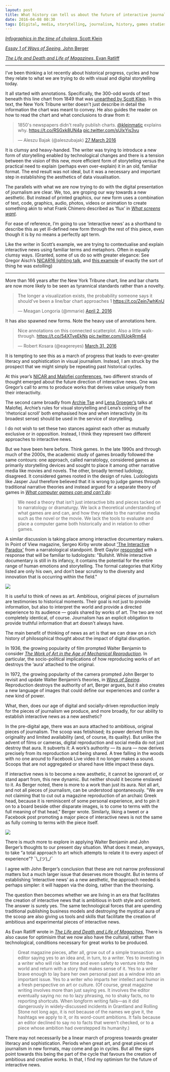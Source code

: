 ```yaml
---
layout: post
title: What history can tell us about the future of interactive journalism
date: 2016-04-08 00:30
tags: [digital, media, storytelling, journalism, history, games studies, visual journalism]
---
```


[*Infographics in the time of cholera*, Scott Klein](https://www.guernicamag.com/daily/scott-klein-infographics-in-the-time-of-cholera/)

[*Essay 1 of Ways of Seeing*, John Berger](http://waysofseeingwaysofseeing.com/ways-of-seeing-john-berger-5.7.pdf)

[*The Life and Death and Life of Magazines*, Evan Ratliff](
https://evan.atavist.com/the-life-and-death-and-life-of-magazines)

***

I’ve been thinking a lot recently about historical progress, cycles and how they relate to what we are trying to do with visual and digital storytelling today.

It all started with annotations. Specifically, the 300-odd words of text beneath this line chart from 1849 that was [unearthed by Scott Klein](https://www.guernicamag.com/daily/scott-klein-infographics-in-the-time-of-cholera/). In this text, the New York Tribune writer doesn't just describe in detail the information the chart was meant to convey. He also guides the reader on how to read the chart and what conclusions to draw from it:

<blockquote class="twitter-tweet" data-lang="en-gb"><p lang="en" dir="ltr">1850&#39;s newspapers didn&#39;t really publish charts. <a href="https://twitter.com/kleinmatic">@kleinmatic</a> explains why. <a href="https://t.co/RSGxk8UN4a">https://t.co/RSGxk8UN4a</a> <a href="https://t.co/sUlxYis3vu">pic.twitter.com/sUlxYis3vu</a></p>&mdash; Aleszu Bajak (@aleszubajak) <a href="https://twitter.com/aleszubajak/status/714073496842801152">27 March 2016</a></blockquote>
<script async src="//platform.twitter.com/widgets.js" charset="utf-8"></script>

It is clumsy and heavy-handed. The writer was trying to introduce a new form of storytelling enabled by technological changes and there is a tension between the vision of this new, more efficient form of storytelling versus the practical need to explain (perhaps even over-explain) it in an old, familiar format.  The end result was not ideal, but it was a necessary and important step in establishing the aesthetics of data visualisation.

The parallels with what we are now trying to do with the digital presentation of journalism are clear. We, too, are groping our way towards a new aesthetic. But instead of printed graphics, our new form uses a combination of text, code, graphics, audio, photos, videos or animation to create something akin to what Frank Chimero described as ‘flux’ in [*What screens want*](http://www.frankchimero.com/writing/what-screens-want/). 

For ease of reference, I’m going to use ‘interactive news’ as a shorthand to describe this as yet ill-defined new form through the rest of this piece, even though it is by no means a perfectly apt term.

Like the writer in Scott’s example, we are trying to contextualise and explain interactive news using familiar terms and metaphors. Often in equally clumsy ways. (Granted, some of us do so with greater elegance: See Gregor Aisch’s [NICAR16 lighting talk](http://slides.com/drivenbydata/nicar16#/), and [this example](http://www.nytimes.com/interactive/2016/04/01/us/police-bodycam-video.html?_r=0) of exactly the sort of thing he was extolling)

***

More than 166 years after the New York Tribune chart, line and bar charts are now more likely to be seen as tyrannical standards rather than a novelty.

<blockquote class="twitter-tweet" data-partner="tweetdeck"><p lang="en" dir="ltr">The longer a visualization exists, the probability someone says it should&#39;ve been a line/bar chart approaches 1 <a href="https://t.co/Zein7whKnU">https://t.co/Zein7whKnU</a></p>&mdash; Meagan Longoria (@mmarie) <a href="https://twitter.com/mmarie/status/716294980344545280">April 2, 2016</a></blockquote>
<script async src="//platform.twitter.com/widgets.js" charset="utf-8"></script>

It has also spawned new forms. Note the heavy use of annotations here.

<blockquote class="twitter-tweet" data-partner="tweetdeck"><p lang="en" dir="ltr">Nice annotations on this connected scatterplot. Also a little walk-through. <a href="https://t.co/54XTveEkNs">https://t.co/54XTveEkNs</a> <a href="https://t.co/llUokRrm64">pic.twitter.com/llUokRrm64</a></p>&mdash; Robert Kosara (@eagereyes) <a href="https://twitter.com/eagereyes/status/715553276352040960">March 31, 2016</a></blockquote>
<script async src="//platform.twitter.com/widgets.js" charset="utf-8"></script>

It is tempting to see this as a march of progress that leads to ever-greater literacy and sophistication in visual journalism. Instead, I am struck by the prospect that we might simply be repeating past historical cycles. 

At this year’s [NICAR and Malofiej conferences](../03/tapestry-nicar-notes), two different strands of thought emerged about the future direction of interactive news. One was Gregor’s call to arms to produce works that derives value uniquely from their interactivity.

The second came broadly from [Archie Tse](https://github.com/archietse/malofiej-2016/blob/master/tse-malofiej-2016-slides.pdf) and [Lena Groeger’s](http://bit.ly/malofiej24) talks at Malofiej.  Archie’s rules for visual storytelling and Lena’s coining of the ‘rhetorical scroll’ both emphasised how and when interactivity (in its broadest sense) should be used in the service of storytelling.

I do not wish to set these two stances against each other as mutually exclusive or in opposition. Instead, I think they represent two different approaches to interactive news.

But we have been here before. Think games. In the late 1990s and through much of the 2000s, the academic study of games broadly followed the same contours: one approach, called narratology, considered games as primarily storytelling devices and sought to place it among other narrative media like movies and novels. The other, broadly termed ludology, disagreed. It considered games rooted in the design of rules. Ludologists like Jasper Juul therefore believed that it is wrong to judge games through traditional narrative theories and instead argued for a separate theory of games in [*What computer games can and can’t do*](http://www.jesperjuul.net/text/wcgcacd.html):

> We need a theory that isn’t just interactive bits and pieces tacked on to narratology or dramaturgy. We lack a theoretical understanding of what games are and can, and how they relate to the narrative media such as the novel or the movie. We lack the tools to evaluate and place a computer game both historically and in relation to other games.

A similar discussion is taking place among interactive documentary makers. In Point of View magazine, Sergeo Kirby wrote about ['The Interactive Paradox'](http://povmagazine.com/articles/view/the-interactive-paradox) from a narratological standpoint. Brett Gaylor [responded](http://povmagazine.com/articles/view/rebutting-the-interactive-paradox) with a response that will be familiar to ludologists: "Bullshit. While interactive documentary is still in its infancy, it contains the potential for the entire range of human emotions and storytelling. The formal categories that Kirby listed are only his own, and don’t bear scrutiny to the diversity and innovation that is occurring within the field."   

![](/images/horse.gif)

It is useful to think of news as art. Ambitious, original pieces of journalism are testimonies to historical moments. Their goal is not just to provide information, but also to interpret the world and provide a directed experience to its audience &mdash; goals shared by works of art. The two are not completely identical, of course. Journalism has an explicit obligation to provide truthful information that art doesn't always have.

The main benefit of thinking of news as art is that we can draw on a rich history of philosophical thought about the impact of digital disruption.

In 1936, the growing popularity of film prompted Walter Benjamin to consider [*The Work of Art in the Age of Mechanical Reproduction*](http://raley.english.ucsb.edu/wp-content2/uploads/Benjamin-art.pdf). In particular, the socio-political implications of how reproducing works of art destroys the ‘aura’ attached to the original. 

In 1972, the growing popularity of the camera prompted John Berger to revisit and update Walter Benjamin’s theories, in [*Ways of Seeing*]( http://waysofseeingwaysofseeing.com/ways-of-seeing-john-berger-5.7.pdf). Reproduction destroys the authority of art, Berger argues, but it also creates a new language of images that could define our experiences and confer a new kind of power.

What, then, does our age of digital and socially-driven reproduction imply for the pieces of journalism we produce, and more broadly, for our ability to establish interactive news as a new aesthetic?

In the pre-digital age, there was an aura attached to ambitious, original pieces of journalism. The scoop was fetishised; its power derived from its originality and limited availability (and, of course, its quality). But unlike the advent of films or cameras, digital reproduction and social media do not just destroy that aura. It subverts it: A work’s authority &mdash; its aura &mdash; now derives precisely from its reproduction and being shared. A tree falling in the woods with no one around to Facebook Live video it no longer makes a sound. Scoops that are not aggregated or shared have little impact these days. 

If interactive news is to become a new aesthetic, it cannot be ignorant of, or stand apart from, this new dynamic. But neither should it become enslaved to it. As Berger noted, there is more to a work than just its aura. Not all art, and not all pieces of journalism, can be understood spontaneously. "We are not claiming that to cut out a magazine reproduction of an archaic Greek head, because it is reminiscent of some personal experience, and to pin it on to a board beside other disparate images, is to come to terms with the full meaning of that head," Berger wrote. Similarly, liking a tweet or a Facebook post promoting a major piece of interactive news is not the same as fully coming to terms with the piece itself.

![](/images/cat.gif)

There is much more to explore in applying Walter Benjamin and John Berger’s thoughts to our present day situation. What does it mean, anyways, to take “a total approach to art which attempts to relate it to every aspect of experience”? ¯\\\_(ツ)_/¯

I agree with John Berger’s conclusion that these are not narrow professional matters but a much larger issue that deserves more thought. But in terms of establishing ‘interactive news’ as a new aesthetic, the approach needed is perhaps simpler: it will happen via the doing, rather than the theorising.

The question then becomes whether we are living in an era that facilitates the creation of interactive news that is ambitious in both style and content. The answer is surely yes. The same technological forces that are upending traditional publishing business models and destroying the mystical aura of the scoop are also giving us tools and skills that facilitate the creation of ambitious and experimental pieces of interactive news.  

As Evan Ratliff wrote in [*The Life and Death and Life of Magazines*](https://evan.atavist.com/the-life-and-death-and-life-of-magazines), There is also cause for optimisim that we now also have the cultural, rather than technological, conditions necessary for great works to be produced.

> Great magazine pieces, after all, grow out of a simple transaction: an editor saying yes to an idea and, in turn, to a writer. Yes to investing in a writer who will risk her time and even safety to venture into the world and return with a story that makes sense of it. Yes to a writer brave enough to lay bare her own personal past as a window into an important issue. Yes to a writer who imparts her intellect and humor in a fresh perspective on art or culture. (Of course, great magazine writing involves more than just saying yes. It involves the editor eventually saying no: no to lazy phrasing, no to shaky facts, no to reporting shortcuts. When longform writing fails—as it did dangerously in widely-discussed incidents in Grantland and Rolling Stone not long ago, it is not because of the names we give it, the hashtags we apply to it, or its word-count ambitions. It fails because an editor declined to say no to facts that weren’t checked, or to a piece whose ambition had overstepped its humanity.)

There may not necessarily be a linear march of progress towards greater literacy and sophistication. Periods when great art, and great pieces of journalism in new formats, may come and go in cycles. But all the signs point towards this being the part of the cycle that favours the creation of ambitious and creative works. In that, I find my optimism for the future of interactive news.